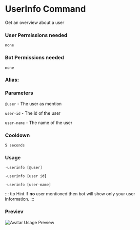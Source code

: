 # UserInfo Command
Get an overview about a user

### User Permissions needed
`none`
### Bot Permissions needed
`none`

### Alias:
> <Badge text="uinfo" type="tip" vertical="middle"/>
> <Badge text="userinfo" type="error" vertical="middle"/>


### Parameters
`@user` - The user as mention

`user-id` - The id of the user

`user-name` - The name of the user


### Cooldown
`5 seconds`


### Usage
`-userinfo [@user]`

`-userinfo [user id]`

`-userinfo [user-name]`


::: tip Hint
If **no** user mentioned then bot will show only your user information.
:::



### Previev

![Avatar Usage Preview](https://cdn.discordapp.com/attachments/469576672128139275/546422783551209504/unknown.png)

<CustomLayout/>